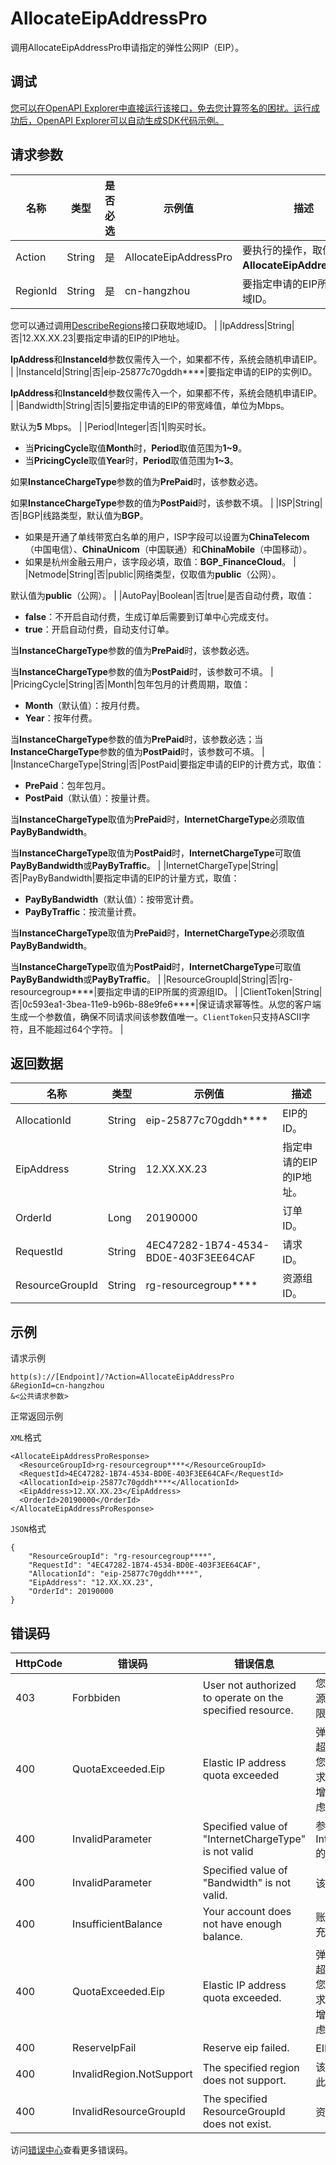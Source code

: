 # AllocateEipAddressPro

调用AllocateEipAddressPro申请指定的弹性公网IP（EIP）。

## 调试

[您可以在OpenAPI Explorer中直接运行该接口，免去您计算签名的困扰。运行成功后，OpenAPI Explorer可以自动生成SDK代码示例。](https://api.aliyun.com/#product=Vpc&api=AllocateEipAddressPro&type=RPC&version=2016-04-28)

## 请求参数

|名称|类型|是否必选|示例值|描述|
|--|--|----|---|--|
|Action|String|是|AllocateEipAddressPro|要执行的操作，取值：**AllocateEipAddressPro**。 |
|RegionId|String|是|cn-hangzhou|要指定申请的EIP所在的地域ID。

 您可以通过调用[DescribeRegions](~~36063~~)接口获取地域ID。 |
|IpAddress|String|否|12.XX.XX.23|要指定申请的EIP的IP地址。

 **IpAddress**和**InstanceId**参数仅需传入一个，如果都不传，系统会随机申请EIP。 |
|InstanceId|String|否|eip-25877c70gddh\*\*\*\*|要指定申请的EIP的实例ID。

 **IpAddress**和**InstanceId**参数仅需传入一个，如果都不传，系统会随机申请EIP。 |
|Bandwidth|String|否|5|要指定申请的EIP的带宽峰值，单位为Mbps。

 默认为**5** Mbps。 |
|Period|Integer|否|1|购买时长。

 -   当**PricingCycle**取值**Month**时，**Period**取值范围为**1~9**。
-   当**PricingCycle**取值**Year**时，**Period**取值范围为**1~3**。

 如果**InstanceChargeType**参数的值为**PrePaid**时，该参数必选。

 如果**InstanceChargeType**参数的值为**PostPaid**时，该参数不填。 |
|ISP|String|否|BGP|线路类型，默认值为**BGP**。

 -   如果是开通了单线带宽白名单的用户，ISP字段可以设置为**ChinaTelecom**（中国电信）、**ChinaUnicom**（中国联通）和**ChinaMobile**（中国移动）。
-   如果是杭州金融云用户，该字段必填，取值：**BGP\_FinanceCloud**。 |
|Netmode|String|否|public|网络类型，仅取值为**public**（公网）。

 默认值为**public**（公网）。 |
|AutoPay|Boolean|否|true|是否自动付费，取值：

 -   **false**：不开启自动付费，生成订单后需要到订单中心完成支付。
-   **true**：开启自动付费，自动支付订单。

 当**InstanceChargeType**参数的值为**PrePaid**时，该参数必选。

 当**InstanceChargeType**参数的值为**PostPaid**时，该参数可不填。 |
|PricingCycle|String|否|Month|包年包月的计费周期，取值：

 -   **Month**（默认值）：按月付费。
-   **Year**：按年付费。

 当**InstanceChargeType**参数的值为**PrePaid**时，该参数必选；当**InstanceChargeType**参数的值为**PostPaid**时，该参数可不填。 |
|InstanceChargeType|String|否|PostPaid|要指定申请的EIP的计费方式，取值：

 -   **PrePaid**：包年包月。
-   **PostPaid**（默认值）：按量计费。

 当**InstanceChargeType**取值为**PrePaid**时，**InternetChargeType**必须取值**PayByBandwidth**。

 当**InstanceChargeType**取值为**PostPaid**时，**InternetChargeType**可取值**PayByBandwidth**或**PayByTraffic**。 |
|InternetChargeType|String|否|PayByBandwidth|要指定申请的EIP的计量方式，取值：

 -   **PayByBandwidth**（默认值）：按带宽计费。
-   **PayByTraffic**：按流量计费。

 当**InstanceChargeType**取值为**PrePaid**时，**InternetChargeType**必须取值**PayByBandwidth**。

 当**InstanceChargeType**取值为**PostPaid**时，**InternetChargeType**可取值**PayByBandwidth**或**PayByTraffic**。 |
|ResourceGroupId|String|否|rg-resourcegroup\*\*\*\*|要指定申请的EIP所属的资源组ID。 |
|ClientToken|String|否|0c593ea1-3bea-11e9-b96b-88e9fe6\*\*\*\*|保证请求幂等性。从您的客户端生成一个参数值，确保不同请求间该参数值唯一。`ClientToken`只支持ASCII字符，且不能超过64个字符。 |

## 返回数据

|名称|类型|示例值|描述|
|--|--|---|--|
|AllocationId|String|eip-25877c70gddh\*\*\*\*|EIP的ID。 |
|EipAddress|String|12.XX.XX.23|指定申请的EIP的IP地址。 |
|OrderId|Long|20190000|订单ID。 |
|RequestId|String|4EC47282-1B74-4534-BD0E-403F3EE64CAF|请求ID。 |
|ResourceGroupId|String|rg-resourcegroup\*\*\*\*|资源组ID。 |

## 示例

请求示例

```
http(s)://[Endpoint]/?Action=AllocateEipAddressPro
&RegionId=cn-hangzhou
&<公共请求参数>
```

正常返回示例

`XML`格式

```
<AllocateEipAddressProResponse>
  <ResourceGroupId>rg-resourcegroup****</ResourceGroupId>
  <RequestId>4EC47282-1B74-4534-BD0E-403F3EE64CAF</RequestId>
  <AllocationId>eip-25877c70gddh****</AllocationId>
  <EipAddress>12.XX.XX.23</EipAddress>
  <OrderId>20190000</OrderId>
</AllocateEipAddressProResponse>
```

`JSON`格式

```
{
    "ResourceGroupId": "rg-resourcegroup****",
    "RequestId": "4EC47282-1B74-4534-BD0E-403F3EE64CAF",
    "AllocationId": "eip-25877c70gddh****",
    "EipAddress": "12.XX.XX.23",
    "OrderId": 20190000
}
```

## 错误码

|HttpCode|错误码|错误信息|描述|
|--------|---|----|--|
|403|Forbbiden|User not authorized to operate on the specified resource.|您没有权限操作该资源，请您申请操作权限后再试。|
|400|QuotaExceeded.Eip|Elastic IP address quota exceeded|弹性公网 IP 的个数超过额度限制，如果您有更多额度的需求，请提交工单申请增加限额，建议您考虑使用NAT网关。|
|400|InvalidParameter|Specified value of "InternetChargeType" is not valid|参数InternetChargeType的值不合法。|
|400|InvalidParameter|Specified value of "Bandwidth" is not valid.|该带宽不合法。|
|400|InsufficientBalance|Your account does not have enough balance.|账户余额不足，请先充值再操作。|
|400|QuotaExceeded.Eip|Elastic IP address quota exceeded.|弹性公网 IP 的个数超过额度限制，如果您有更多额度的需求，请提交工单申请增加限额，建议您考虑使用NAT网关。|
|400|ReserveIpFail|Reserve eip failed.|EIP预留失败。|
|400|InvalidRegion.NotSupport|The specified region does not support.|该 RegionId 不支持此操作。|
|400|InvalidResourceGroupId|The specified ResourceGroupId does not exist.|资源组ID不存在。|

访问[错误中心](https://error-center.alibabacloud.com/status/product/Vpc)查看更多错误码。

